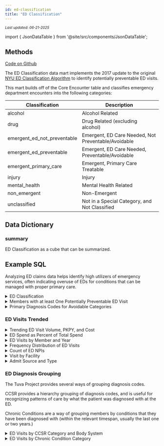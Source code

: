 ```yaml
---
id: ed-classification
title: "ED Classification"
---
```

<div style={{ marginTop: "-2rem", marginBottom: "1.5rem" }}>
  <small><em>Last updated: 06-21-2025</em></small>
</div>

import { JsonDataTable } from '@site/src/components/JsonDataTable';

## Methods

[Code on Github](https://github.com/tuva-health/tuva/tree/main/models/ed_classification)

The ED Classification data mart implements the 2017 update to the original [NYU ED Classification Algorithm](https://wagner.nyu.edu/faculty/billings/nyued-background) to identify potentially preventable ED visits.

This mart builds off of the Core Encounter table and classifies emergency department encounters into the following categories:

|Classification| Description    |
|----|----------------|
|alcohol|Alcohol Related|
|drug|Drug Related (excluding alcohol)|
|emergent_ed_not_preventable|Emergent, ED Care Needed, Not Preventable/Avoidable|
|emergent_ed_preventable|Emergent, ED Care Needed, Preventable/Avoidable|
|emergent_primary_care|Emergent, Primary Care Treatable|
|injury|Injury|
|mental_health|Mental Health Related|
|non_emergent|Non-Emergent|
|unclassified|Not in a Special Category, and Not Classified|

## Data Dictionary

### summary

ED Classification as a cube that can be summarized.

<JsonDataTable  jsonPath="nodes.model\.the_tuva_project\.ed_classification__summary.columns"  />

## Example SQL

Analyzing ED claims data helps identify high utilizers of emergency services, often indicating overuse of EDs for conditions that can be managed with proper primary care. 

<details>
  <summary>ED Classification</summary>

```sql
select 
      coalesce(s.ed_classification_description,'Not Classified') as ed_classification_category
    , count(*) as visit_count
    , sum(cast(e.paid_amount as decimal(18,2))) as paid_amount
    , cast(sum(e.paid_amount)/count(*) as decimal(18,2))as paid_per_visit
from core.encounter e
    left join ed_classification.summary s 
        on e.encounter_id = s.encounter_id
group by coalesce(s.ed_classification_description,'Not Classified')
order by visit_count desc;
```
</details>

<details>
  <summary>Members with at least One Potentially Preventable ED Visit</summary>

```sql
with encounter as (
    select
          e.person_id
        , left(year_month,4) as year_nbr
        , data_source
        , count(distinct e.encounter_id) as potentially_preventable
        , sum(e.paid_amount) as paid_amount
    from core.encounter e
    inner join ed_classification.summary s
        on e.encounter_id = s.encounter_id
    where ed_classification_description in (
          'Emergent, Primary Care Treatable'
        , 'Non-Emergent'
        , 'Emergent, ED Care Needed, Preventable/Avoidable')
    group by
          e.person_id
        , data_source
        , left(year_month,4)
)

, member_year as (
    select distinct
          data_source
        , left(year_month,4) as year_nbr
        , person_id
    from financial_pmpm.pmpm_prep pmpm
)

select
    my.data_source
    ,my.year_nbr
    ,sum(case when enc.potentially_preventable >=1 then 1 else 0 end) as members_with_potentially_preventable
    ,count(*) as total_members
    ,sum(case when enc.potentially_preventable >=1 then 1 else 0 end)/count(*) as potentially_preventable_percent_of_total
    ,sum(enc.paid_amount)/sum(enc.potentially_preventable) as avg_cost_potentially_preventable
from member_year as my
    left join encounter as enc
        on my.year_nbr = enc.year_nbr
        and enc.data_source = my.data_source
        and enc.person_id = my.person_id
group by
      my.data_source
    , my.year_nbr;
```
</details>

<details>
  <summary>Primary Diagnosis Codes for Avoidable Categories</summary>

```sql
select
      coalesce(s.ed_classification_description,'Not Classified') as ed_classification_category
    , e.primary_diagnosis_code
    , e.primary_diagnosis_description
    , count(*) as visit_count
    , sum(cast(e.paid_amount as decimal(18,2))) as paid_amount
    , cast(sum(e.paid_amount)/count(*) as decimal(18,2))as paid_per_visit
from core.encounter e
    left join ed_classification.summary s
        on e.encounter_id = s.encounter_id
where ed_classification_description in (
      'Emergent, Primary Care Treatable'
    , 'Non-Emergent'
    , 'Emergent, ED Care Needed, Preventable/Avoidable')
group by
      coalesce(s.ed_classification_description,'Not Classified')
    , e.primary_diagnosis_code
    , e.primary_diagnosis_description
order by
      ed_classification_category
    , visit_count desc;
```
</details>

### ED Visits Trended
<details>
  <summary>Trending ED Visit Volume, PKPY, and Cost</summary>

```sql
with ed as (
    select
          data_source
        , TO_CHAR(encounter_end_date, 'YYYYMM') AS year_month
        , COUNT(*) AS ed_visits
        , AVG(paid_amount) as avg_paid_amount
        , sum(paid_amount) as total_paid_amount
    from core.encounter
    where encounter_type = 'emergency department'
    group by
          data_source
        , TO_CHAR(encounter_end_date, 'YYYYMM')
)

, member_months as (
    select
          data_source
        , year_month
        , count(1) as member_months
    from financial_pmpm.member_months
    group by
          data_source
        , year_month
)

select
      a.data_source
    , a.year_month
    , b.member_months
    , ed_visits
    , cast(ed_visits / member_months * 12000 as decimal(18,2)) as ed_visits_pkpy
    , cast(avg_paid_amount as decimal(18,2)) as avg_paid_amount
    , cast(total_paid_amount as decimal(18,2))as ed_total_paid_amount
from  member_months b
left join ed a
  on a.year_month = b.year_month
  and a.data_source = b.data_source
order by
      a.data_source
    , a.year_month;
```
</details>

<details>
  <summary>ED Spend as Percent of Total Spend</summary>

```sql
select
      data_source
    , year_month
    , sum(emergency_department_paid) as ed_paid
    , sum(total_paid) as total_paid
    , cast(sum(emergency_department_paid) as decimal(18,2))/cast(sum(total_paid) as decimal(18,2)) as ed_percent_of_total_paid
from financial_pmpm.pmpm_prep
group by
      data_source
    , year_month
order by
      data_source
    , year_month;
```
</details>

<details>
  <summary>ED Visits by Member and Year</summary>

```sql
select
      data_source
    , year_month
    , sum(emergency_department_paid) as ed_paid
    , sum(total_paid) as total_paid
    , cast(sum(emergency_department_paid) as decimal(18,2))/cast(sum(total_paid) as decimal(18,2)) as ed_percent_of_total_paid
from financial_pmpm.pmpm_prep
group by
     data_source
    , year_month
order by
      data_source
    , year_month;
```
</details>

<details>
  <summary>Frequency Distribution of ED Visits</summary>

```sql
with visits as (
    select
          data_source
        , person_id
        , count(*) as ed_visits
    from core.encounter
    where encounter_type = 'emergency department'
    group by
          data_source
        , person_id
)

, members as (
    select distinct
          person_id
        , data_source
    from financial_pmpm.member_months
)

, members_total as (
    select count(*) as total_member_count
    from members
)

, members_with_visits as (
    select
          m.person_id
        , m.data_source
        , coalesce(v.ed_visits,0) as ed_visits
    from members m
        left join visits v
            on m.person_id = v.person_id
            and m.data_source = v.data_source
)

select
      ed_visits
    , count(*) as member_count
    , count(*) / cast(max(total_member_count) as real) as percent_of_total_members
from members_with_visits
cross join members_total
group by ed_visits
order by ed_visits;
```
</details>

<details>
  <summary>Count of ED NPIs</summary>

```sql
select 
      data_source
    , count(distinct facility_id) as ed_facilities_count
from core.encounter e
where encounter_type = 'emergency department'
group by data_source
order by ed_facilities_count desc;
```
</details>

<details>
  <summary>Visit by Facility</summary>

```sql
select
     facility_id
    , count(*) AS ed_visits
    , sum(cast(e.paid_amount as decimal(18,2))) as paid_amount
    , cast(sum(e.paid_amount)/count(*) as decimal(18,2))as paid_per_visit
from core.encounter e
where encounter_type = 'emergency department'
group by facility_id
order by ed_visits desc;
```
</details>

<details>
  <summary>Admit Source and Type</summary>

```sql
select
      admit_source_code
    , admit_source_description
    , admit_type_code
    , admit_type_description
    , count(*) AS ed_visits
    , sum(cast(e.paid_amount as decimal(18,2))) as paid_amount
    , cast(sum(e.paid_amount)/count(*) as decimal(18,2))as paid_per_visit
from core.encounter e
where encounter_type = 'emergency department'
group by
      admit_source_code
    , admit_source_description
    , admit_type_code
    , admit_type_description
order by ed_visits desc;
```
</details>

### ED Diagnosis Grouping
The Tuva Project provides several ways of grouping diagnosis codes.

CCSR provides a hierarchy grouping of diagnosis codes, and is useful for 
recognizing patterns of care by what the patient was diagnosed with at the ED.

Chronic Conditions are a way of grouping members by conditions that they have 
been diagnosed with (within the relevant timespan, usually the last one or 
two years.)

<details>
  <summary>ED Visits by CCSR Category and Body System</summary>

```sql
select
      p.ccsr_category
    , p.ccsr_category_description
    , p.ccsr_parent_category
    , p.body_system
    , count(*) as visit_count
    , sum(cast(e.paid_amount as decimal(18,2))) as paid_amount
    , cast(sum(e.paid_amount)/count(*) as decimal(18,2))as paid_per_visit
from core.encounter e
    left join ccsr.long_condition_category p
        on e.primary_diagnosis_code = p.normalized_code
        and p.condition_rank = 1
where e.encounter_type = 'emergency department'
group by
      p.ccsr_category
    , p.ccsr_category_description
    , p.ccsr_parent_category
    , p.body_system
order by visit_count desc;
```
</details>

<details>
  <summary>ED Visits by Chronic Condition Category</summary>

Since members often have more than one chronic condition, encounters are duplicated for each chronic condition causing the total amount to be inflated. The division of encounters by chronic condition is useful for comparision across disease states, and less so from the total standpoint.

```sql
with chronic_condition_members as (
    select distinct
    person_id
    from chronic_conditions.tuva_chronic_conditions_long
)

, chronic_conditions as (
    select person_id
    , condition
    from chronic_conditions.tuva_chronic_conditions_long

    union

    select p.person_id
    , 'No Chronic Conditions' as condition
    from core.patient p
        left join chronic_condition_members ccm
            on p.person_id=ccm.person_id
    where ccm.person_id is null
)

select
      cc.condition
    , count(*) as visit_count
    , sum(cast(e.paid_amount as decimal(18,2))) as paid_amount
    , cast(sum(e.paid_amount)/count(*) as decimal(18,2))as paid_per_visit
from core.encounter e
    left join chronic_conditions cc
        on e.person_id = cc.person_id
where encounter_type = 'emergency department'
group by cc.condition
order by visit_count desc;
```
</details>

